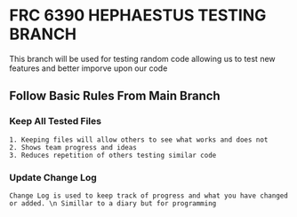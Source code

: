 # FRC 6390 HEPHAESTUS TESTING BRANCH
This branch will be used for testing random code allowing us to test new features and better imporve upon our code

## Follow Basic Rules From Main Branch

### Keep All Tested Files
    1. Keeping files will allow others to see what works and does not
    2. Shows team progress and ideas
    3. Reduces repetition of others testing similar code

### Update Change Log
    Change Log is used to keep track of progress and what you have changed or added. \n Simillar to a diary but for programming



